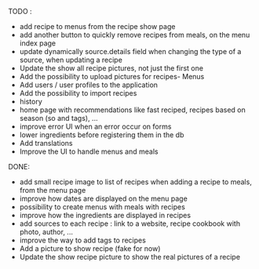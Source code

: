 TODO : 
- add recipe to menus from the recipe show page
- add another button to quickly remove recipes from meals, on the menu index page
- update dynamically source.details field when changing the type of a source, when updating a recipe
- Update the show all recipe pictures, not just the first one
- Add the possibility to upload pictures for recipes- Menus
- Add users / user profiles to the application
- Add the possibility to import recipes
- history
- home page with recommendations like fast reciped, recipes based on season (so and tags), ...
- improve error UI when an error occur on forms
- lower ingredients before registering them in the db
- Add translations
- Improve the UI to handle menus and meals

DONE: 
- add small recipe image to list of recipes when adding a recipe to meals, from the menu page
- improve how dates are displayed on the menu page
- possibility to create menus with meals with recipes
- improve how the ingredients are displayed in recipes
- add sources to each recipe : link to a website, recipe cookbook with photo, author, ...
- improve the way to add tags to recipes
- Add a picture to show recipe (fake for now)
- Update the show recipe picture to show the real pictures of a recipe
